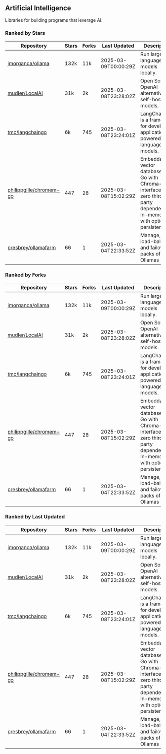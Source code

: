 ## Artificial Intelligence

Libraries for building programs that leverage AI.

### Ranked by Stars

| Repository | Stars | Forks | Last Updated | Description | 
|------------|-------|-------|--------------|-------------|
| [jmorganca/ollama](https://github.com/jmorganca/ollama) | 132k | 11k | 2025-03-09T00:00:29Z |  Run large language models locally. |
| [mudler/LocalAI](https://github.com/mudler/LocalAI) | 31k | 2k | 2025-03-08T23:28:02Z |  Open Source OpenAI alternative, self-host AI models. |
| [tmc/langchaingo](https://github.com/tmc/langchaingo) | 6k | 745 | 2025-03-08T23:24:01Z |  LangChainGo is a framework for developing applications powered by language models. |
| [philippgille/chromem-go](https://github.com/philippgille/chromem-go) | 447 | 28 | 2025-03-08T15:02:29Z |  Embeddable vector database for Go with Chroma-like interface and zero third-party dependencies. In-memory with optional persistence. |
| [presbrey/ollamafarm](https://github.com/presbrey/ollamafarm) | 66 | 1 | 2025-03-04T22:33:52Z |  Manage, load-balance, and failover packs of Ollamas |

### Ranked by Forks

| Repository | Stars | Forks | Last Updated | Description | 
|------------|-------|-------|--------------|-------------|
| [jmorganca/ollama](https://github.com/jmorganca/ollama) | 132k | 11k | 2025-03-09T00:00:29Z |  Run large language models locally. |
| [mudler/LocalAI](https://github.com/mudler/LocalAI) | 31k | 2k | 2025-03-08T23:28:02Z |  Open Source OpenAI alternative, self-host AI models. |
| [tmc/langchaingo](https://github.com/tmc/langchaingo) | 6k | 745 | 2025-03-08T23:24:01Z |  LangChainGo is a framework for developing applications powered by language models. |
| [philippgille/chromem-go](https://github.com/philippgille/chromem-go) | 447 | 28 | 2025-03-08T15:02:29Z |  Embeddable vector database for Go with Chroma-like interface and zero third-party dependencies. In-memory with optional persistence. |
| [presbrey/ollamafarm](https://github.com/presbrey/ollamafarm) | 66 | 1 | 2025-03-04T22:33:52Z |  Manage, load-balance, and failover packs of Ollamas |

### Ranked by Last Updated

| Repository | Stars | Forks | Last Updated | Description | 
|------------|-------|-------|--------------|-------------|
| [jmorganca/ollama](https://github.com/jmorganca/ollama) | 132k | 11k | 2025-03-09T00:00:29Z |  Run large language models locally. |
| [mudler/LocalAI](https://github.com/mudler/LocalAI) | 31k | 2k | 2025-03-08T23:28:02Z |  Open Source OpenAI alternative, self-host AI models. |
| [tmc/langchaingo](https://github.com/tmc/langchaingo) | 6k | 745 | 2025-03-08T23:24:01Z |  LangChainGo is a framework for developing applications powered by language models. |
| [philippgille/chromem-go](https://github.com/philippgille/chromem-go) | 447 | 28 | 2025-03-08T15:02:29Z |  Embeddable vector database for Go with Chroma-like interface and zero third-party dependencies. In-memory with optional persistence. |
| [presbrey/ollamafarm](https://github.com/presbrey/ollamafarm) | 66 | 1 | 2025-03-04T22:33:52Z |  Manage, load-balance, and failover packs of Ollamas |


